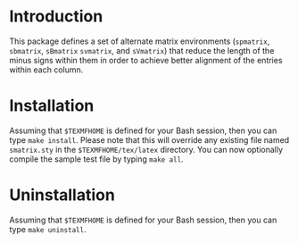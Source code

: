<!--
  ** File Name:	README.md
  ** Author:	Aditya Ramesh
  ** Date:	02/04/2013
  ** Contact:	_@adityaramesh.com
-->

# Introduction

This package defines a set of alternate matrix environments (`spmatrix`,
`sbmatrix`, `sBmatrix` `svmatrix`, and `sVmatrix`) that reduce the length of the
minus signs within them in order to achieve better alignment of the entries
within each column.

# Installation

Assuming that `$TEXMFHOME` is defined for your Bash session, then you can type
`make install`. Please note that this will override any existing file named
`smatrix.sty` in the `$TEXMFHOME/tex/latex` directory. You can now optionally
compile the sample test file by typing `make all`.

# Uninstallation

Assuming that `$TEXMFHOME` is defined for your Bash session, then you can type
`make uninstall`.
